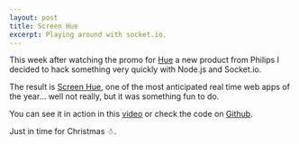 ```yaml
---
layout: post
title: Screen Hue
excerpt: Playing around with socket.io.
---
```


This week after watching the promo for [Hue](http://www.meethue.com/en-US/getstarted) a new product from Philips I decided to hack something very quickly with Node.js and Socket.io.

The result is [Screen Hue](https://github.com/rodolfocaldeira/screen-hue), one of the most anticipated real time web apps of the year... well not really, but it was something fun to do.

You can see it in action in this [video](http://telly.com/R692K) or check the code on [Github](https://github.com/rodolfocaldeira/screen-hue).

Just in time for Christmas ☃.